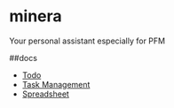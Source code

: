 # minera
Your personal assistant especially for PFM

##docs

- [Todo](https://docs.google.com/document/d/1UqwhvMbMbAA2L8OAkadvNoMgPvA06ByKNfUT3aldkew/edit)
- [Task Management](https://trello.com/b/5ndkSngt/minera)
- [Spreadsheet](https://docs.google.com/spreadsheets/d/1m-T4S9edbObi51mO-dqL4MJPrqIWwGpBwYP_EfZQGxo/edit#gid=0)
